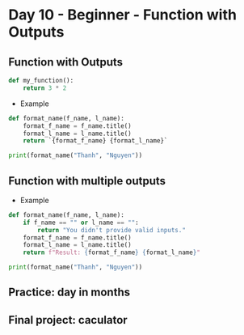 # Day 10 - Beginner - Function with Outputs

## Function with Outputs
```python
def my_function():
    return 3 * 2
```

* Example
```python
def format_name(f_name, l_name):
    format_f_name = f_name.title()
    format_l_name = l_name.title()
    return `{format_f_name} {format_l_name}`

print(format_name("Thanh", "Nguyen"))
```


## Function with multiple outputs
* Example
```python
def format_name(f_name, l_name):
    if f_name == "" or l_name == "":
        return "You didn't provide valid inputs."
    format_f_name = f_name.title()
    format_l_name = l_name.title()
    return f"Result: {format_f_name} {format_l_name}"

print(format_name("Thanh", "Nguyen"))
```

## Practice: day in months
## Final project: caculator
